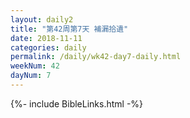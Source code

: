 ```yaml
---
layout: daily2
title: "第42周第7天 補漏拾遺"
date: 2018-11-11
categories: daily
permalink: /daily/wk42-day7-daily.html
weekNum: 42
dayNum: 7
---
```


{%- include BibleLinks.html -%}


